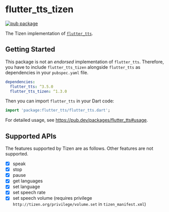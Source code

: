 # flutter_tts_tizen

[![pub package](https://img.shields.io/pub/v/flutter_tts_tizen.svg)](https://pub.dev/packages/flutter_tts_tizen)

The Tizen implementation of [`flutter_tts`](https://pub.dev/packages/flutter_tts).

## Getting Started

This package is not an _endorsed_ implementation of `flutter_tts`. Therefore, you have to include `flutter_tts_tizen` alongside `flutter_tts` as dependencies in your `pubspec.yaml` file.

```yaml
dependencies:
  flutter_tts: ^3.5.0
  flutter_tts_tizen: ^1.3.0
```

Then you can import `flutter_tts` in your Dart code:

```dart
import 'package:flutter_tts/flutter_tts.dart';
```

For detailed usage, see https://pub.dev/packages/flutter_tts#usage.

## Supported APIs

The features supported by Tizen are as follows. Other features are not supported.

 - [x] speak
 - [x] stop
 - [x] pause
 - [x] get languages
 - [x] set language
 - [x] set speech rate
 - [x] set speech volume (requires privilege `http://tizen.org/privilege/volume.set` in `tizen_manifest.xml`)
